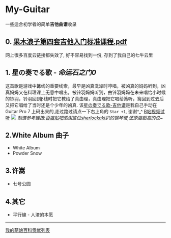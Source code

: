 # My-Guitar
一些适合初学者的简单**吉他曲谱**收录 
## 0. [果木浪子第四套吉他入门标准课程.pdf](http://pgblhlhog.bkt.clouddn.com/%E5%90%89%E4%BB%96%E5%85%A5%E9%97%A8%E5%88%9D%E7%BA%A7%E6%95%99%E7%A8%8B%E9%85%8D%E5%A5%97%E7%89%88%E6%9C%AC.pdf?attname=)
 网上很多百度云链接都失效了, 好不容易找到一份, 存到了我自己的七牛云里
## 1. 星の奏でる歌 - *命运石之门0*
这首歌是游戏中篝线的重要线索，最早是凶真洗澡时哼唱，被凶真的妈妈听到，凶真妈妈又在料理课上无意中唱出，被铃羽妈妈听到，由铃羽妈妈在未来唱给小时候的铃羽，铃羽回到β线时把它教给了真由理，真由理把它唱给篝听，篝回到过去后又把它唱给了当时还是个少年的凶真.
该[星の奏でる歌-吉他谱](https://github.com/lxx2013/My-Guitar/blob/master/Steins%20Gate/%E6%98%9F%E3%81%AE%E5%A5%8F%E3%81%A7%E3%82%8B%E6%AD%8C.pdf)是我自己手动在 Guitar Pro 7 上码出来的,走过路过请点一下右上角的 `Star +1`, 谢谢^_^
[B站视频试听](https://www.bilibili.com/video/av26217050)
![](https://i.loli.net/2018/07/05/5b3e10338fec0.png)
*制谱参考链接:[百度贴吧](https://tieba.baidu.com/f?kz=4809920821&mo_device=1&ssid=0&from=1099b&uid=0&pu=usm@3,sz@1320_2001,ta@iphone_1_10.3_3_603&bd_page_type=1&baiduid=398353F87CFD16BD4EAA80C8B5059C8D&tj=www_normal_1_0_10_title&referer=m.baidu.com?pn=0&)感谢这位[sherlockaki](https://tieba.baidu.com/home/main?un=sherlockaki&ie=utf-8&fr=pb)扒的钢琴谱,还原度超高的说~*

## 2.White Album 曲子
- White Album
- Powder Snow 

## 3.许嵩
- 七号公园

## 4.其它
- 平行線 - 人渣的本愿
---
[我的萌娘百科贡献列表](https://zh.moegirl.org/Special:%E7%94%A8%E6%88%B7%E8%B4%A1%E7%8C%AE/%E5%B0%8F%E6%9C%A8%E6%9B%BE%E6%98%A5%E5%B8%8C)

